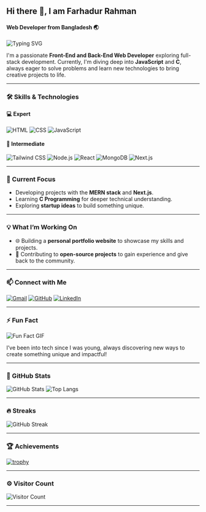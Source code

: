 ## Hi there 👋, I am Farhadur Rahman
#### Web Developer from Bangladesh 🌏   

![Typing SVG](https://readme-typing-svg.herokuapp.com?font=Fira+Code&weight=500&size=24&duration=4000&pause=1000&color=20B983&width=435&lines=Front-End+and+Back-End+Developer;Tech+Enthusiast;Problem+Solver+and+Innovator)

I'm a passionate **Front-End and Back-End Web Developer** exploring full-stack development. Currently, I'm diving deep into **JavaScript** and **C**, always eager to solve problems and learn new technologies to bring creative projects to life.

---

### 🛠️ Skills & Technologies

#### **💻 Expert**
![HTML](https://img.shields.io/badge/HTML-Expert-orange?style=flat-square&logo=html5)
![CSS](https://img.shields.io/badge/CSS-Expert-blue?style=flat-square&logo=css3)
![JavaScript](https://img.shields.io/badge/JavaScript-Expert-yellow?style=flat-square&logo=javascript)

#### **🔧 Intermediate**
![Tailwind CSS](https://img.shields.io/badge/TailwindCSS-Intermediate-blue?style=flat-square&logo=tailwindcss)
![Node.js](https://img.shields.io/badge/Node.js-Intermediate-green?style=flat-square&logo=node.js)
![React](https://img.shields.io/badge/React-Intermediate-blue?style=flat-square&logo=react)
![MongoDB](https://img.shields.io/badge/MongoDB-Intermediate-green?style=flat-square&logo=mongodb)
![Next.js](https://img.shields.io/badge/Next.js-Intermediate-black?style=flat-square&logo=nextdotjs)

---

### 🔭 Current Focus
- Developing projects with the **MERN stack** and **Next.js**.
- Learning **C Programming** for deeper technical understanding.
- Exploring **startup ideas** to build something unique.

---

### 💡 What I’m Working On
- 🌐 Building a **personal portfolio website** to showcase my skills and projects.
- 🌱 Contributing to **open-source projects** to gain experience and give back to the community.

---

### 📫 Connect with Me
[![Gmail](https://img.shields.io/badge/-farhadurrahman.help4@gmail.com-c14438?style=flat-square&logo=Gmail&logoColor=white&link=mailto:farhadurrahman.help4@gmail.com)](mailto:farhadurrahman.help4@gmail.com)
[![GitHub](https://img.shields.io/badge/GitHub-IamFarhadur-24292F?style=flat-square&logo=github)](https://github.com/IamFarhadur)
[![LinkedIn](https://img.shields.io/badge/LinkedIn-iamfarhadur-0077B5?style=flat-square&logo=linkedin)](https://www.linkedin.com/in/iamfarhadur/)

---

### ⚡ Fun Fact
![Fun Fact GIF](https://media.giphy.com/media/LmNwrBhejkK9EFP504/giphy.gif)

I’ve been into tech since I was young, always discovering new ways to create something unique and impactful!

---

### 🌟 GitHub Stats
![GitHub Stats](https://github-readme-stats.vercel.app/api?username=IamFarhadur&show_icons=true&theme=radical&include_all_commits=true&count_private=true)
![Top Langs](https://github-readme-stats.vercel.app/api/top-langs/?username=IamFarhadur&layout=compact&theme=radical)

---

### 🔥 Streaks
![GitHub Streak](https://github-readme-streak-stats.herokuapp.com/?user=IamFarhadur&theme=radical&hide_border=true)

---

### 🏆 Achievements
[![trophy](https://github-profile-trophy.vercel.app/?username=IamFarhadur&theme=onedark&row=1&column=6&no-bg=true)](https://github.com/ryo-ma/github-profile-trophy)

---

### ⚙️ Visitor Count
![Visitor Count](https://visitor-badge.laobi.icu/badge?page_id=IamFarhadur)

---
